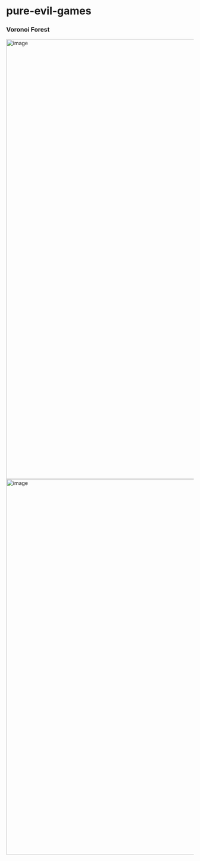 # pure-evil-games

### Voronoi Forest

<img width="1183" alt="image" src="https://user-images.githubusercontent.com/4501/180256255-985b63f7-a1de-4868-842a-6aa35cad704b.png">


<img width="1010" alt="image" src="https://user-images.githubusercontent.com/4501/180256587-7a2a21e3-66b5-4244-a4d6-7fa6f44705c2.png">

